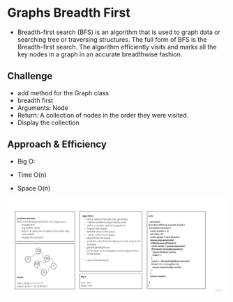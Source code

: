 # Graphs Breadth First
- Breadth-first search (BFS) is an algorithm that is used to graph data or searching tree or traversing structures. The full form of BFS is the Breadth-first search. The algorithm efficiently visits and marks all the key nodes in a graph in an accurate breadthwise fashion.

## Challenge
- add method for the Graph class
- breadth first
- Arguments: Node
- Return: A collection of nodes in the order they were visited.
- Display the collection

## Approach & Efficiency
- Big O:

- Time O(n) 
- Space O(n) 

![](/assets/challenge36.jpg)


